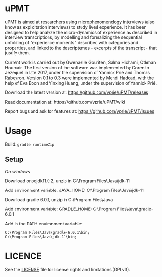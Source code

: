# uPMT

uPMT is aimed at researchers using microphenomenology interviews (also know as explicitation interviews) to study lived experience. It has been designed to help analyze the micro-dynamics of experience as described in interview transcriptions, by modelling and formalizing the sequential unfolding of "experience moments" described with categories and properties, and linked to the descriptemes - excerpts of the transcript - that justify them.

Current work is carried out by Gwenaelle Gouriten, Salma Hichami,  Othman Houmair. The first version of the software was implemented by Corentin Jezequel in late 2017, under the supervision of Yannick Prié and Thomas Rabeyron. Version 0.1 to 0.3 were implemented by Mehdi Haddad, with the help of Eva Boon and Yinxing Huang, under the supervision of Yannick Prié. 

Download the latest version at: https://github.com/yprie/uPMT/releases

Read documentation at: https://github.com/yprie/uPMT/wiki

Report bugs and ask for features at: https://github.com/yprie/uPMT/issues

# Usage

Build: `gradle runtimeZip`

## Setup

*On windows*

Download onpejdk11.0.2, unzip in C:\Program Files\Java\jdk-11

Add environment variable: JAVA_HOME: C:\Program Files\Java\jdk-11

Download gradle 6.0.1, unzip in C:\Program Files\Java

Add environment variable: GRADLE_HOME: C:\Program Files\Java\gradle-6.0.1

Add in the PATH environment variable: 

    C:\Program Files\Java\gradle-6.0.1\bin;
    C:\Program Files\Java\jdk-11\bin;
    

# LICENCE

See the [LICENSE](LICENSE) file for license rights and limitations (GPLv3). 
